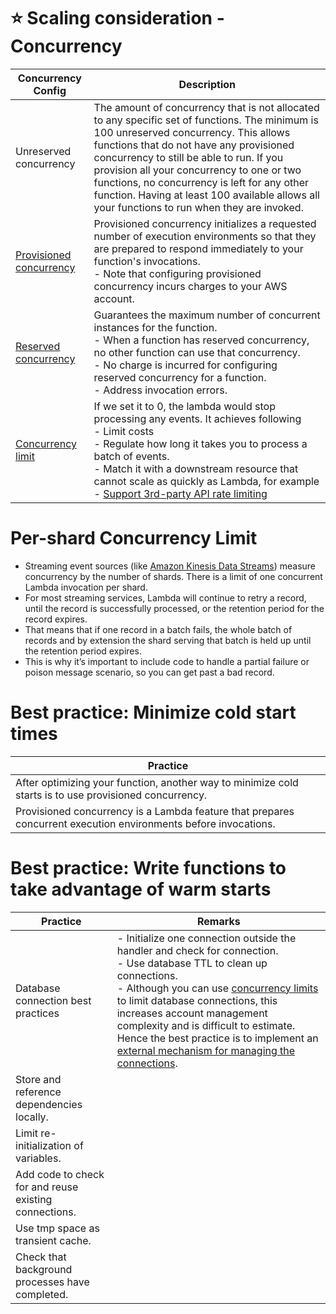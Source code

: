 # :star: Scaling consideration - Concurrency

| Concurrency Config                                                                                             | Description                                                                                                                                                                                                                                                                                                                                                                                                                  |
|----------------------------------------------------------------------------------------------------------------|------------------------------------------------------------------------------------------------------------------------------------------------------------------------------------------------------------------------------------------------------------------------------------------------------------------------------------------------------------------------------------------------------------------------------|
| Unreserved concurrency                                                                                         | The amount of concurrency that is not allocated to any specific set of functions. The minimum is 100 unreserved concurrency. This allows functions that do not have any provisioned concurrency to still be able to run. If you provision all your concurrency to one or two functions, no concurrency is left for any other function. Having at least 100 available allows all your functions to run when they are invoked. |
| [Provisioned concurrency](https://docs.aws.amazon.com/lambda/latest/dg/provisioned-concurrency.html)           | Provisioned concurrency initializes a requested number of execution environments so that they are prepared to respond immediately to your function's invocations. <br/>- Note that configuring provisioned concurrency incurs charges to your AWS account.                                                                                                                                                                   |
| [Reserved concurrency](https://docs.aws.amazon.com/lambda/latest/dg/configuration-concurrency.html)            | Guarantees the maximum number of concurrent instances for the function. <br/>- When a function has reserved concurrency, no other function can use that concurrency. <br/>- No charge is incurred for configuring reserved concurrency for a function.<br/>- Address invocation errors.                                                                                                                                      |
| [Concurrency limit](https://aws.amazon.com/premiumsupport/knowledge-center/lambda-concurrency-limit-increase/) | If we set it to 0, the lambda would stop processing any events. It achieves following<br/>- Limit costs<br/>- Regulate how long it takes you to process a batch of events.<br/>- Match it with a downstream resource that cannot scale as quickly as Lambda, for example - [Support 3rd-party API rate limiting](https://aws.amazon.com/blogs/architecture/rate-limiting-strategies-for-serverless-applications/)            |

# Per-shard Concurrency Limit
- Streaming event sources (like [Amazon Kinesis Data Streams](../../4_MessageBrokerServices/AmazonKinesis/Readme.md)) measure concurrency by the number of shards. There is a limit of one concurrent Lambda invocation per shard.
- For most streaming services, Lambda will continue to retry a record, until the record is successfully processed, or the retention period for the record expires. 
- That means that if one record in a batch fails, the whole batch of records and by extension the shard serving that batch is held up until the retention period expires. 
- This is why it’s important to include code to handle a partial failure or poison message scenario, so you can get past a bad record.

# Best practice: Minimize cold start times

| Practice                                                                                                        |
|-----------------------------------------------------------------------------------------------------------------|
| After optimizing your function, another way to minimize cold starts is to use provisioned concurrency.          |
| Provisioned concurrency is a Lambda feature that prepares concurrent execution environments before invocations. |

# Best practice: Write functions to take advantage of warm starts

| Practice                                              | Remarks                                                                                                                                                                                                                                                                                                                                                                                                                                                  |
|-------------------------------------------------------|----------------------------------------------------------------------------------------------------------------------------------------------------------------------------------------------------------------------------------------------------------------------------------------------------------------------------------------------------------------------------------------------------------------------------------------------------------|
| Database connection best practices                    | - Initialize one connection outside the handler and check for connection.<br/>- Use database TTL to clean up connections.<br/>- Although you can use [concurrency limits]() to limit database connections, this increases account management complexity and is difficult to estimate. Hence the best practice is to implement an [external mechanism for managing the connections](https://docs.aws.amazon.com/lambda/latest/dg/configuration-database.html). |
| Store and reference dependencies locally.             |                                                                                                                                                                                                                                                                                                                                                                                                                                                          |
| Limit re-initialization of variables.                 |                                                                                                                                                                                                                                                                                                                                                                                                                                                          |
| Add code to check for and reuse existing connections. |                                                                                                                                                                                                                                                                                                                                                                                                                                                          |
| Use tmp space as transient cache.                     |                                                                                                                                                                                                                                                                                                                                                                                                                                                          |
| Check that background processes have completed.       |                                                                                                                                                                                                                                                                                                                                                                                                                                                          |
